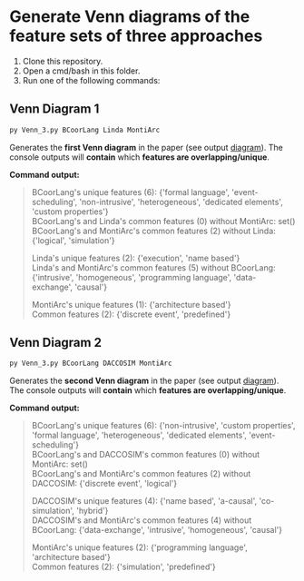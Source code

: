 # Generate Venn diagrams of the feature sets of three approaches

1. Clone this repository.
2. Open a cmd/bash in this folder.
3. Run one of the following commands:


## Venn Diagram 1


```bash
py Venn_3.py BCoorLang Linda MontiArc
```
Generates the **first Venn diagram** in the paper (see output [diagram](./BCoorLang_Linda_MontiArc_venn.svg)).
The console outputs will **contain** which **features are overlapping/unique**.

**Command output:**

> BCoorLang's unique features (6): {'formal language', 'event-scheduling', 'non-intrusive', 'heterogeneous', 'dedicated elements', 'custom properties'}    
> BCoorLang's and Linda's common features (0) without MontiArc: set()                                                                          
> BCoorLang's and MontiArc's common features (2) without Linda: {'logical', 'simulation'}
>
> Linda's unique features (2): {'execution', 'name based'}                                                                                      
> Linda's and MontiArc's common features (5) without BCoorLang: {'intrusive', 'homogeneous', 'programming language', 'data-exchange', 'causal'}
>                                                                                                                                             
> MontiArc's unique features (1): {'architecture based'}                                                                                        
> Common features (2): {'discrete event', 'predefined'}


## Venn Diagram 2


```bash
py Venn_3.py BCoorLang DACCOSIM MontiArc
```
Generates the **second Venn diagram** in the paper (see output [diagram](./BCoorLang_DACCOSIM_MontiArc_venn.svg)).
The console outputs will **contain** which **features are overlapping/unique**.

**Command output:**

>BCoorLang's unique features (6): {'non-intrusive', 'custom properties', 'formal language', 'heterogeneous', 'dedicated elements', 'event-scheduling'}      
>BCoorLang's and DACCOSIM's common features (0) without MontiArc: set()       
>BCoorLang's and MontiArc's common features (2) without DACCOSIM: {'discrete event', 'logical'}
>
>DACCOSIM's unique features (4): {'name based', 'a-causal', 'co-simulation', 'hybrid'}    
>DACCOSIM's and MontiArc's common features (4) without BCoorLang: {'data-exchange', 'intrusive', 'homogeneous', 'causal'}
>
>MontiArc's unique features (2): {'programming language', 'architecture based'}     
>Common features (2): {'simulation', 'predefined'}
